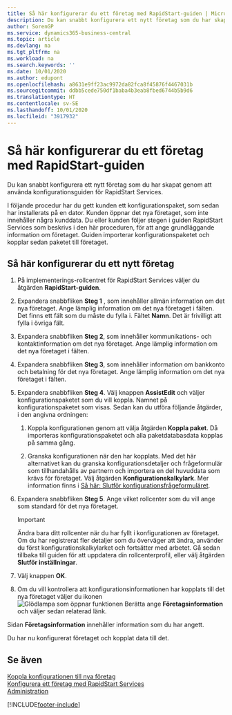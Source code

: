 ```yaml
---
title: Så här konfigurerar du ett företag med RapidStart-guiden | Microsoft Docs
description: Du kan snabbt konfigurera ett nytt företag som du har skapat genom att använda konfigurationsguiden för RapidStart Services.
author: SorenGP
ms.service: dynamics365-business-central
ms.topic: article
ms.devlang: na
ms.tgt_pltfrm: na
ms.workload: na
ms.search.keywords: ''
ms.date: 10/01/2020
ms.author: edupont
ms.openlocfilehash: a8631e9ff23ac9972da82fca8f45876f4467031b
ms.sourcegitcommit: ddbb5cede750df1baba4b3eab8fbed6744b5b9d6
ms.translationtype: HT
ms.contentlocale: sv-SE
ms.lasthandoff: 10/01/2020
ms.locfileid: "3917932"
---
```

# <a name="configure-a-company-with-the-rapidstart-wizard"></a>Så här konfigurerar du ett företag med RapidStart-guiden
Du kan snabbt konfigurera ett nytt företag som du har skapat genom att använda konfigurationsguiden för RapidStart Services.

I följande procedur har du gett kunden ett konfigurationspaket, som sedan har installerats på en dator. Kunden öppnar det nya företaget, som inte innehåller några kunddata. Du eller kunden följer stegen i guiden RapidStart Services som beskrivs i den här proceduren, för att ange grundläggande information om företaget. Guiden importerar konfigurationspaketet och kopplar sedan paketet till företaget.  

## <a name="to-configure-a-new-company"></a>Så här konfigurerar du ett nytt företag  
1. På implementerings-rollcentret för RapidStart Services väljer du åtgärden **RapidStart-guiden**.  
2. Expandera snabbfliken **Steg 1** , som innehåller allmän information om det nya företaget. Ange lämplig information om det nya företaget i fälten. Det finns ett fält som du måste du fylla i. Fältet **Namn**. Det är frivilligt att fylla i övriga fält.  
3. Expandera snabbfliken **Steg 2**, som innehåller kommunikations- och kontaktinformation om det nya företaget. Ange lämplig information om det nya företaget i fälten.
4. Expandera snabbfliken **Steg 3**, som innehåller information om bankkonto och betalning för det nya företaget. Ange lämplig information om det nya företaget i fälten.  
5. Expandera snabbfliken **Steg 4**. Välj knappen **AssistEdit** och väljer konfigurationspaketet som du vill koppla. Namnet på konfigurationspaketet som visas. Sedan kan du utföra följande åtgärder, i den angivna ordningen:  

    1. Koppla konfigurationen genom att välja åtgärden **Koppla paket**. Då importeras konfigurationspaketet och alla paketdatabasdata kopplas på samma gång.  

    2. Granska konfigurationen när den har kopplats. Med det här alternativet kan du granska konfigurationsdetaljer och frågeformulär som tillhandahålls av partnern och importera en del huvuddata som krävs för företaget. Välj åtgärden **Konfigurationskalkylark**. Mer information finns i [Så här: Slutför konfigurationsfrågeformuläret](admin-gather-customer-setup-values.md#to-complete-the-configuration-questionnaire).  

6. Expandera snabbfliken **Steg 5**. Ange vilket rollcenter som du vill ange som standard för det nya företaget.  

    > [!IMPORTANT]  
    >  Ändra bara ditt rollcenter när du har fyllt i konfigurationen av företaget. Om du har registrerat fler detaljer som du överväger att ändra, använder du först konfigurationskalkylarket och fortsätter med arbetet. Gå sedan tillbaka till guiden för att uppdatera din rollcenterprofil, eller välj åtgärden **Slutför inställningar**.

7. Välj knappen **OK**.  
8. Om du vill kontrollera att konfigurationsinformationen har kopplats till det nya företaget väljer du ikonen ![Glödlampa som öppnar funktionen Berätta](media/ui-search/search_small.png "Berätta vad du vill göra") ange **Företagsinformation** och väljer sedan relaterad länk.

Sidan **Företagsinformation** innehåller information som du har angett.   

Du har nu konfigurerat företaget och kopplat data till det.  

## <a name="see-also"></a>Se även  
[Koppla konfigurationen till nya företag](admin-apply-configuration-to-new-companies.md)  
[Konfigurera ett företag med RapidStart Services](admin-set-up-a-company-with-rapidstart.md)  
[Administration](admin-setup-and-administration.md)


[!INCLUDE[footer-include](includes/footer-banner.md)]